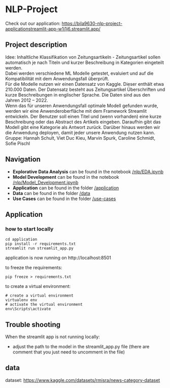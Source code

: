 # NLP-Project
Check out our application: https://bila9630-nlp-project-applicationstreamlit-app-w1i1j6.streamlit.app/

## Project description

Idee: Inhaltliche Klassifikation von Zeitungsartikeln - Zeitungsartikel sollen automatisch je nach Titeln und kurzer Beschreibung in Kategorien eingeteilt werden.
<br>Dabei werden verschiedene ML Modelle getestet, evaluiert und auf die Kompatibilität mit dem Anwendungsfall überprüft.
<br>Für die Modelle nutzen wir einen Datensatz von Kaggle. Dieser enthält etwa 210.000 Daten. Der Datensatz besteht aus Zeitungsartikel Überschriften und kurze Beschreibungen in englischer Sprache. Die Daten sind aus den Jahren 2012 – 2022.
<br>Wenn das für unseren Anwendungsfall optimale Modell gefunden wurde, werden wir eine Anwenderoberfläche mit dem Framework Streamlit entwickeln. Der Benutzer soll einen Titel und (wenn vorhanden) eine kurze Beschreibung oder das Abstract des Artikels eingeben. Daraufhin gibt das Modell gibt eine Kategorie als Antwort zurück. Darüber hinaus werden wir die Anwendung deployen, damit jeder unsere Anwendung nutzen kann.
<br>Gruppe: Hannah Schult, Viet Duc Kieu, Marvin Spurk, Caroline Schmidt, Sofie Pischl

## Navigation
- **Explorative Data Analysis** can be found in the notebook [/nlp/EDA.ipynb](/nlp/EDA.ipynb)
- **Model Development** can be found in the notebook [/nlp/Model_Development.ipynb](/nlp/Model%20Development.ipynb)
- **Application** can be found in the folder [/application](/application)
- **Data** can be found in the folder [/data](/data)
- **Use Cases** can be found in the folder [/use-cases](/use-cases)


## Application
### how to start locally
```
cd application
pip install -r requirements.txt
streamlit run streamlit_app.py
```
application is now running on http://localhost:8501

to freeze the requirements:
```
pip freeze > requirements.txt
```

to create a virtual environment:
```
# create a virtual environment
virtualenv env
# activate the virtual environment
env\Scripts\activate
```

## Trouble shooting
When the streamlit app is not running locally:
- adjust the path to the model in the streamlit_app.py file (there are comment that you just need to uncomment in the file)

## data
dataset: https://www.kaggle.com/datasets/rmisra/news-category-dataset